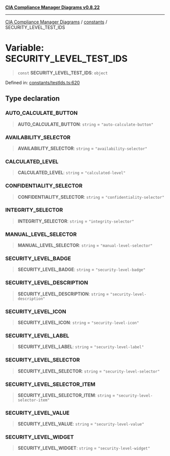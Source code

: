 [**CIA Compliance Manager Diagrams v0.8.22**](../../README.md)

***

[CIA Compliance Manager Diagrams](../../modules.md) / [constants](../README.md) / SECURITY\_LEVEL\_TEST\_IDS

# Variable: SECURITY\_LEVEL\_TEST\_IDS

> `const` **SECURITY\_LEVEL\_TEST\_IDS**: `object`

Defined in: [constants/testIds.ts:620](https://github.com/Hack23/cia-compliance-manager/blob/5eebba14bef5523072dd8c486c1cd0c7c18766fc/src/constants/testIds.ts#L620)

## Type declaration

### AUTO\_CALCULATE\_BUTTON

> **AUTO\_CALCULATE\_BUTTON**: `string` = `"auto-calculate-button"`

### AVAILABILITY\_SELECTOR

> **AVAILABILITY\_SELECTOR**: `string` = `"availability-selector"`

### CALCULATED\_LEVEL

> **CALCULATED\_LEVEL**: `string` = `"calculated-level"`

### CONFIDENTIALITY\_SELECTOR

> **CONFIDENTIALITY\_SELECTOR**: `string` = `"confidentiality-selector"`

### INTEGRITY\_SELECTOR

> **INTEGRITY\_SELECTOR**: `string` = `"integrity-selector"`

### MANUAL\_LEVEL\_SELECTOR

> **MANUAL\_LEVEL\_SELECTOR**: `string` = `"manual-level-selector"`

### SECURITY\_LEVEL\_BADGE

> **SECURITY\_LEVEL\_BADGE**: `string` = `"security-level-badge"`

### SECURITY\_LEVEL\_DESCRIPTION

> **SECURITY\_LEVEL\_DESCRIPTION**: `string` = `"security-level-description"`

### SECURITY\_LEVEL\_ICON

> **SECURITY\_LEVEL\_ICON**: `string` = `"security-level-icon"`

### SECURITY\_LEVEL\_LABEL

> **SECURITY\_LEVEL\_LABEL**: `string` = `"security-level-label"`

### SECURITY\_LEVEL\_SELECTOR

> **SECURITY\_LEVEL\_SELECTOR**: `string` = `"security-level-selector"`

### SECURITY\_LEVEL\_SELECTOR\_ITEM

> **SECURITY\_LEVEL\_SELECTOR\_ITEM**: `string` = `"security-level-selector-item"`

### SECURITY\_LEVEL\_VALUE

> **SECURITY\_LEVEL\_VALUE**: `string` = `"security-level-value"`

### SECURITY\_LEVEL\_WIDGET

> **SECURITY\_LEVEL\_WIDGET**: `string` = `"security-level-widget"`
